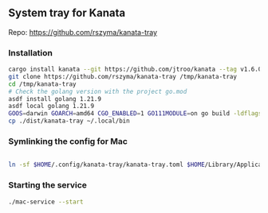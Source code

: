 ## System tray for Kanata

Repo: https://github.com/rszyma/kanata-tray

### Installation

```sh
cargo install kanata --git https://github.com/jtroo/kanata --tag v1.6.0-prerelease-3
git clone https://github.com/rszyma/kanata-tray /tmp/kanata-tray
cd /tmp/kanata-tray
# Check the golang version with the project go.mod
asdf install golang 1.21.9
asdf local golang 1.21.9
GOOS=darwin GOARCH=amd64 CGO_ENABLED=1 GO111MODULE=on go build -ldflags "-s -w -X 'main.buildVersion=latest' -X 'main.buildHash=$(git rev-parse HEAD)' -X 'main.buildDate=$(date -u)'" -trimpath -o dist/kanata-tray
cp ./dist/kanata-tray ~/.local/bin
```

### Symlinking the config for Mac

```sh

ln -sf $HOME/.config/kanata-tray/kanata-tray.toml $HOME/Library/Application\ Support/kanata-tray/kanata-tray.toml
```

### Starting the service

```sh
./mac-service --start
```
